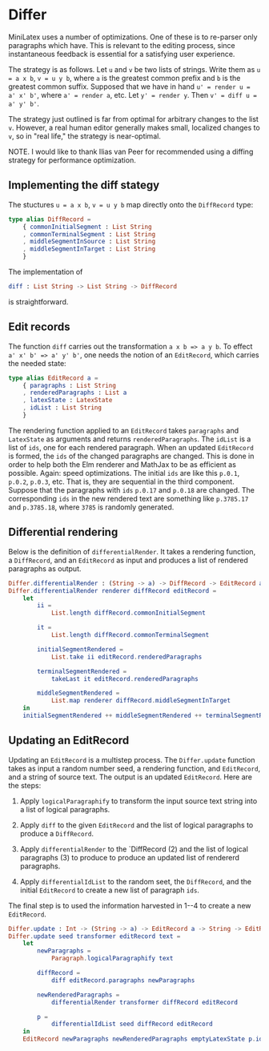 # Differ

MiniLatex uses a number of optimizations. One of these
is to re-parser only paragraphs which have. This is
relevant to the editing process, since instantaneous
feedback is essential for a satisfying user experience.

The strategy is as follows. Let `u` and `v` be two lists
of strings. Write them as `u = a x b`, `v = u y b`,
where `a` is the greatest common prefix and `b` is the
greatest common suffix. Supposed that we have in hand
`u' = render u = a' x' b'`, where `a' = render a`, etc.
Let `y' = render y`. Then `v' = diff u = a' y' b'`.

The strategy just outlined is far from optimal for arbitrary
changes to the list `v`. However, a real human editor generally
makes small, localized changes to `v`, so in "real life," the
strategy is near-optimal.

NOTE. I would like to thank Ilias van Peer for
recommended using a diffing strategy for
performance optimization.

## Implementing the diff stategy

The stuctures `u = a x b`, `v = u y b` map directly
onto the `DiffRecord` type:

```elm
type alias DiffRecord =
    { commonInitialSegment : List String
    , commonTerminalSegment : List String
    , middleSegmentInSource : List String
    , middleSegmentInTarget : List String
    }
```

The implementation of

```elm
diff : List String -> List String -> DiffRecord
```

is straightforward.

## Edit records

The function `diff` carries out the transformation `a x b => a y b`.
To effect `a' x' b' => a' y' b'`, one needs the notion of an
`EditRecord`, which carries the needed state:

```elm
type alias EditRecord a =
    { paragraphs : List String
    , renderedParagraphs : List a
    , latexState : LatexState
    , idList : List String
    }
```

The rendering function applied to an `EditRecord`
takes `paragraphs` and `LatexState` as arguments
and returns `renderedParagraphs`. The `idList`
is a list of `ids`, one for each rendered paragraph.
When an updated `EditRecord` is formed, the `ids`
of the changed paragraphs are changed. This is done
in order to help both the Elm renderer and MathJax
to be as efficient as possible. Again: speed optimizations.
The initial `ids` are like this `p.0.1`, `p.0.2`, `p.0.3`,
etc. That is, they are sequential in the third component.
Suppose that the paragraphs with `ids` `p.0.17` and `p.0.18`
are changed. The corresponding `ids` in the new rendered
text are something like `p.3785.17` and `p.3785.18`, where
`3785` is randomly generated.

## Differential rendering

Below is the definition of `differentialRender`. It takes
a rendering function, a `DiffRecord`, and an `EditRecord`
as input and produces a list of rendered paragraphs as output.

```elm
Differ.differentialRender : (String -> a) -> DiffRecord -> EditRecord a -> List a
Differ.differentialRender renderer diffRecord editRecord =
    let
        ii =
            List.length diffRecord.commonInitialSegment

        it =
            List.length diffRecord.commonTerminalSegment

        initialSegmentRendered =
            List.take ii editRecord.renderedParagraphs

        terminalSegmentRendered =
            takeLast it editRecord.renderedParagraphs

        middleSegmentRendered =
            List.map renderer diffRecord.middleSegmentInTarget
    in
    initialSegmentRendered ++ middleSegmentRendered ++ terminalSegmentRendered
```

## Updating an EditRecord

Updating an `EditRecord` is a multistep process. The `Differ.update`
function takes as input a random number seed, a rendering function,
and `EditRecord`, and a string of source text. The output is
an updated `EditRecord`. Here are the steps:

1. Apply `logicalParagraphify` to transform the input source text
   string into a list of logical paragraphs.

2. Apply `diff` to the given `EditRecord` and the list of logical paragraphs
   to produce a `DiffRecord`.

3. Apply `differentialRender` to the `DiffRecord (2) and the list
   of logical paragraphs (3) to produce to produce an updated list
   of rendererd paragraphs.

4. Apply `differentialIdList` to the random seet, the `DiffRecord`, and
   the initial `EditRecord` to create a new list of paragraph `ids`.

The final step is to used the information harvested in 1--4 to create
a new `EditRecord`.

```elm
Differ.update : Int -> (String -> a) -> EditRecord a -> String -> EditRecord a
Differ.update seed transformer editRecord text =
    let
        newParagraphs =
            Paragraph.logicalParagraphify text

        diffRecord =
            diff editRecord.paragraphs newParagraphs

        newRenderedParagraphs =
            differentialRender transformer diffRecord editRecord

        p =
            differentialIdList seed diffRecord editRecord
    in
    EditRecord newParagraphs newRenderedParagraphs emptyLatexState p.idList
```
